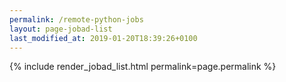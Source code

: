 ```yaml
---
permalink: /remote-python-jobs
layout: page-jobad-list
last_modified_at: 2019-01-20T18:39:26+0100
---
```

{% include render_jobad_list.html permalink=page.permalink %}
